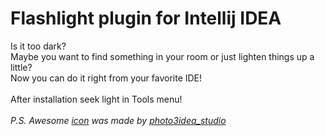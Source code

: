 # Flashlight plugin for Intellij IDEA
Is it too dark? <br>
Maybe you want to find something in your room or just lighten things up a little? <br>
Now you can do it right from your favorite IDE! <br> <br>
After installation seek light in Tools menu! <br> <br>
<i> P.S. Awesome <a href="https://flaticon.com/free-icon/flashlight_1471561" title="icon">icon</a> was made by
<a href="https://www.flaticon.com/authors/photo3idea-studio" title="photo3idea_studio">photo3idea_studio</a> </i>